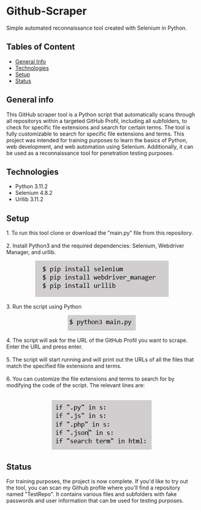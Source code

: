<h1>Github-Scraper</h1>
Simple automated reconnaissance tool created with Selenium in Python.

<h2>Tables of Content</h2>
<ul>
  <li><a href = "#generalInfo">General Info</a></li>
  <li><a href = "#technologies">Technologies</a></li>
  <li><a href = "#setup">Setup</a></li>
  <li><a href = "#status">Status</a></li>
</ul>

<h2 id="generalInfo">General info</h2>
This GitHub scraper tool is a Python script that automatically scans through all repositorys within a targeted GitHub Profil, including all subfolders, to check for specific file extensions and search for certain terms. The tool is fully customizable to search for specific file extensions and terms. This project was intended for training purposes to learn the basics of Python, web development, and web automation using Selenium. Additionally, it can be used as a reconnaissance tool for penetration testing purposes.

<h2 id="technologies">Technologies</h2>
<ul>
  <li>Python 3.11.2</li>
  <li>Selenium 4.8.2</li>
  <li>Urllib 3.11.2</li>
</ul>

<h2 id="setup">Setup</h2>
1. To run this tool clone or download the "main.py" file from this repository.<br></br>
2. Install Python3 and the required dependencies: Selenium, Webdriver Manager, and urllib.
<p align="center">
  <img class= "center" src="/images/dependencies_setup.PNG">
</p>
3. Run the script using Python
<p align="center">
  <img class= "center" src="/images/run_main.PNG">
</p>
4. The script will ask for the URL of the GitHub Profil you want to scrape. Enter the URL and press enter.<br></br>
5. The script will start running and will print out the URLs of all the files that match the specified file extensions and terms.<br></br>
6. You can customize the file extensions and terms to search for by modifying the code of the script. The relevant lines are:
<br></br>
<p align="center">
  <img class= "center" src="/images/relevant_lines_for_customization.PNG">
</p>
<h2 id="status">Status</h2>

For training purposes, the project is now complete. If you'd like to try out the tool, you can scan my Github profile where you'll find a repository named "TestRepo". It contains various files and subfolders with fake passwords and user information that can be used for testing purposes.
